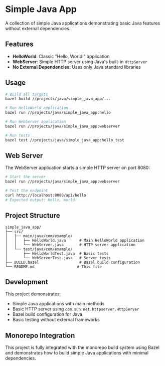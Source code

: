 # Simple Java App

A collection of simple Java applications demonstrating basic Java features without external dependencies.

## Features

- **HelloWorld**: Classic "Hello, World!" application
- **WebServer**: Simple HTTP server using Java's built-in `HttpServer`
- **No External Dependencies**: Uses only Java standard libraries

## Usage

```bash
# Build all targets
bazel build //projects/java/simple_java_app/...

# Run HelloWorld application
bazel run //projects/java/simple_java_app:hello

# Run WebServer application  
bazel run //projects/java/simple_java_app:webserver

# Run tests
bazel test //projects/java/simple_java_app:hello_test
```

## Web Server

The WebServer application starts a simple HTTP server on port 8080:

```bash
# Start the server
bazel run //projects/java/simple_java_app:webserver

# Test the endpoint
curl http://localhost:8080/api/hello
# Expected output: Hello, World!
```

## Project Structure

```
simple_java_app/
├── src/
│   ├── main/java/com/example/
│   │   ├── HelloWorld.java      # Main HelloWorld application
│   │   └── WebServer.java       # HTTP server application
│   └── test/java/com/example/
│       ├── HelloWorldTest.java  # Basic tests
│       └── WebServerTest.java   # Server tests
├── BUILD.bazel                  # Bazel build configuration
└── README.md                   # This file
```

## Development

This project demonstrates:

- Simple Java applications with main methods
- Basic HTTP server using `com.sun.net.httpserver.HttpServer`
- Bazel build configuration for Java
- Basic testing without external frameworks

## Monorepo Integration

This project is fully integrated with the monorepo build system using Bazel and demonstrates how to build simple Java applications with minimal dependencies.